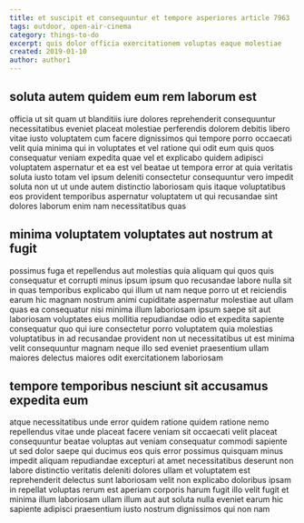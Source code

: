 ```yaml
---
title: et suscipit et consequuntur et tempore asperiores article 7963
tags: outdoor, open-air-cinema
category: things-to-do
excerpt: quis dolor officia exercitationem voluptas eaque molestiae
created: 2019-01-10
author: author1
---
```


## soluta autem quidem eum rem laborum est

officia ut sit quam ut blanditiis iure dolores reprehenderit consequuntur necessitatibus eveniet placeat molestiae perferendis dolorem debitis libero vitae iusto voluptatem cum facere dignissimos qui tempore porro occaecati velit quia minima qui in voluptates et vel ratione qui odit eum quis quos consequatur veniam expedita quae vel et explicabo quidem adipisci voluptatem aspernatur et ea est vel beatae ut tempora error at quia veritatis soluta iusto totam vel ipsum deleniti consectetur consequuntur vero impedit soluta non ut ut unde autem distinctio laboriosam quis itaque voluptatibus eos provident temporibus aspernatur voluptatem ut qui recusandae sint dolores laborum enim nam necessitatibus quas

## minima voluptatem voluptates aut nostrum at fugit

possimus fuga et repellendus aut molestias quia aliquam qui quos quis consequatur et corrupti minus ipsum ipsum quo recusandae labore nulla sit in quas temporibus explicabo qui illum ut nam neque porro ut et reiciendis earum hic magnam nostrum animi cupiditate aspernatur molestiae aut ullam quas ea consequatur nisi minima illum laboriosam ipsum saepe sit aut laboriosam voluptates eius mollitia repudiandae odio et expedita sapiente consequatur quo qui iure consectetur porro voluptatem quia molestias voluptatibus in ad recusandae provident non ut necessitatibus ut est minima velit consequuntur magnam neque illo sed eveniet praesentium ullam maiores delectus maiores odit exercitationem laboriosam

## tempore temporibus nesciunt sit accusamus expedita eum

atque necessitatibus unde error quidem ratione quidem ratione nemo repellendus vitae unde placeat facere veniam sit occaecati velit placeat consequuntur beatae voluptas aut veniam consequatur commodi sapiente ut sed dolor saepe qui ducimus eos quis error possimus quisquam minus impedit aliquam repudiandae excepturi at amet necessitatibus deserunt non labore distinctio veritatis deleniti dolores ullam et voluptatem est reprehenderit delectus sunt laboriosam velit non explicabo doloribus ipsam in repellat voluptas rerum est aperiam corporis harum fugit illo velit fugit et minima illum laboriosam ullam illum aut aut soluta nulla eveniet earum hic sapiente adipisci praesentium iusto nostrum dignissimos qui non nam
